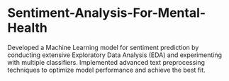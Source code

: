 # Sentiment-Analysis-For-Mental-Health
Developed a Machine Learning model for sentiment prediction by conducting extensive Exploratory Data Analysis (EDA) and experimenting with multiple classifiers. Implemented advanced text preprocessing techniques to optimize model performance and achieve the best fit.
